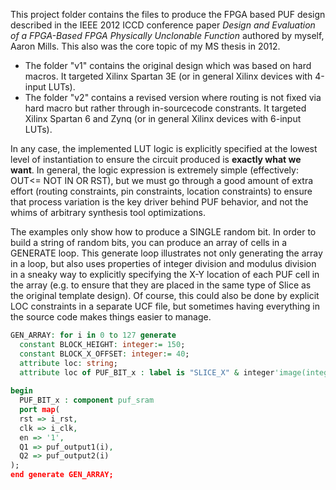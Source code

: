 This project folder contains the files to produce the FPGA based PUF design described in the IEEE 2012 ICCD conference paper *Design and Evaluation of a FPGA-Based FPGA Physically Unclonable Function* authored by myself, Aaron Mills. This also was the core topic of my MS thesis in 2012.

  * The folder "v1" contains the original design which was based on hard macros. It targeted Xilinx Spartan 3E (or in general Xilinx devices with 4-input LUTs).
  * The folder "v2" contains a revised version where routing is not fixed via hard macro but rather through in-sourcecode constrants. It targeted Xilinx Spartan 6 and Zynq (or in general Xilinx devices with 6-input LUTs).

In any case, the implemented LUT logic is explicitly specified at the lowest level of instantiation to ensure the circuit produced is **exactly what we want**. In general, the logic expression is extremely simple (effectively: OUT<= NOT IN OR RST), but we must go through a good amount of extra effort (routing constraints, pin constraints, location constraints) to ensure that process variation is the key driver behind PUF behavior, and not the whims of arbitrary synthesis tool optimizations. 

The examples only show how to produce a SINGLE random bit. In order to build a string of random bits, you can produce an array of cells in a GENERATE loop. This generate loop illustrates not only generating the array in a loop, but also uses properties of integer division and modulus division in a sneaky way to explicitly specifying the X-Y location of each PUF cell in the array (e.g. to ensure that they are placed in the same type of Slice as the original template design). Of course, this could also be done by explicit LOC constraints in a separate UCF file, but sometimes having everything in the source code makes things easier to manage.


```vhdl
GEN_ARRAY: for i in 0 to 127 generate 
  constant BLOCK_HEIGHT: integer:= 150;
  constant BLOCK_X_OFFSET: integer:= 40;
  attribute loc: string;
  attribute loc of PUF_BIT_x : label is "SLICE_X" & integer'image(integer (i/BLOCK_HEIGHT)*4+BLOCK_X_OFFSET ) & "Y" & integer'image(integer( (i mod BLOCK_HEIGHT) + (0) )) ;
	
begin
  PUF_BIT_x : component puf_sram
  port map(
  rst => i_rst,
  clk => i_clk,
  en => '1',
  Q1 => puf_output1(i), 
  Q2 => puf_output2(i) 
);
end generate GEN_ARRAY;
```
